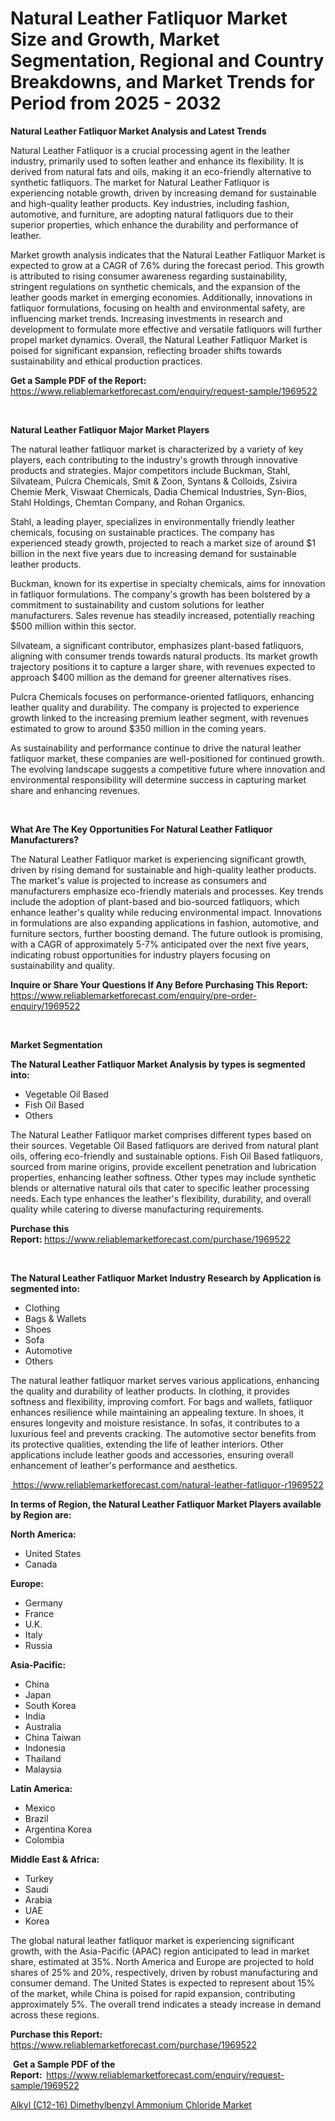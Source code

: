 <p><h1>Natural Leather Fatliquor Market Size and Growth, Market Segmentation, Regional and Country Breakdowns, and Market Trends for Period from 2025 -  2032</h1></p><p><strong>Natural Leather Fatliquor Market Analysis and Latest Trends</strong></p>
<p><p>Natural Leather Fatliquor is a crucial processing agent in the leather industry, primarily used to soften leather and enhance its flexibility. It is derived from natural fats and oils, making it an eco-friendly alternative to synthetic fatliquors. The market for Natural Leather Fatliquor is experiencing notable growth, driven by increasing demand for sustainable and high-quality leather products. Key industries, including fashion, automotive, and furniture, are adopting natural fatliquors due to their superior properties, which enhance the durability and performance of leather.</p><p>Market growth analysis indicates that the Natural Leather Fatliquor Market is expected to grow at a CAGR of 7.6% during the forecast period. This growth is attributed to rising consumer awareness regarding sustainability, stringent regulations on synthetic chemicals, and the expansion of the leather goods market in emerging economies. Additionally, innovations in fatliquor formulations, focusing on health and environmental safety, are influencing market trends. Increasing investments in research and development to formulate more effective and versatile fatliquors will further propel market dynamics. Overall, the Natural Leather Fatliquor Market is poised for significant expansion, reflecting broader shifts towards sustainability and ethical production practices.</p></p>
<p><strong>Get a Sample PDF of the Report:&nbsp;</strong> <a href="https://www.reliablemarketforecast.com/enquiry/request-sample/1969522?utm_campaign=2758&utm_medium=2&utm_source=Github&utm_content=ia&utm_term=03042025&utm_id=natural-leather-fatliquor">https://www.reliablemarketforecast.com/enquiry/request-sample/1969522</a></p>
<p>&nbsp;</p>
<p><strong>Natural Leather Fatliquor Major Market Players</strong></p>
<p><p>The natural leather fatliquor market is characterized by a variety of key players, each contributing to the industry's growth through innovative products and strategies. Major competitors include Buckman, Stahl, Silvateam, Pulcra Chemicals, Smit & Zoon, Syntans & Colloids, Zsivira Chemie Merk, Viswaat Chemicals, Dadia Chemical Industries, Syn-Bios, Stahl Holdings, Chemtan Company, and Rohan Organics.</p><p>Stahl, a leading player, specializes in environmentally friendly leather chemicals, focusing on sustainable practices. The company has experienced steady growth, projected to reach a market size of around $1 billion in the next five years due to increasing demand for sustainable leather products.</p><p>Buckman, known for its expertise in specialty chemicals, aims for innovation in fatliquor formulations. The company's growth has been bolstered by a commitment to sustainability and custom solutions for leather manufacturers. Sales revenue has steadily increased, potentially reaching $500 million within this sector.</p><p>Silvateam, a significant contributor, emphasizes plant-based fatliquors, aligning with consumer trends towards natural products. Its market growth trajectory positions it to capture a larger share, with revenues expected to approach $400 million as the demand for greener alternatives rises.</p><p>Pulcra Chemicals focuses on performance-oriented fatliquors, enhancing leather quality and durability. The company is projected to experience growth linked to the increasing premium leather segment, with revenues estimated to grow to around $350 million in the coming years.</p><p>As sustainability and performance continue to drive the natural leather fatliquor market, these companies are well-positioned for continued growth. The evolving landscape suggests a competitive future where innovation and environmental responsibility will determine success in capturing market share and enhancing revenues.</p></p>
<p>&nbsp;</p>
<p><strong>What Are The Key Opportunities For Natural Leather Fatliquor Manufacturers?</strong></p>
<p><p>The Natural Leather Fatliquor market is experiencing significant growth, driven by rising demand for sustainable and high-quality leather products. The market's value is projected to increase as consumers and manufacturers emphasize eco-friendly materials and processes. Key trends include the adoption of plant-based and bio-sourced fatliquors, which enhance leather's quality while reducing environmental impact. Innovations in formulations are also expanding applications in fashion, automotive, and furniture sectors, further boosting demand. The future outlook is promising, with a CAGR of approximately 5-7% anticipated over the next five years, indicating robust opportunities for industry players focusing on sustainability and quality.</p></p>
<p><strong>Inquire or Share Your Questions If Any Before Purchasing This Report:</strong> <a href="https://www.reliablemarketforecast.com/enquiry/pre-order-enquiry/1969522?utm_campaign=2758&utm_medium=2&utm_source=Github&utm_content=ia&utm_term=03042025&utm_id=natural-leather-fatliquor">https://www.reliablemarketforecast.com/enquiry/pre-order-enquiry/1969522</a></p>
<p>&nbsp;</p>
<p><strong>Market Segmentation</strong></p>
<p><strong>The Natural Leather Fatliquor Market Analysis by types is segmented into:</strong></p>
<p><ul><li>Vegetable Oil Based</li><li>Fish Oil Based</li><li>Others</li></ul></p>
<p><p>The Natural Leather Fatliquor market comprises different types based on their sources. Vegetable Oil Based fatliquors are derived from natural plant oils, offering eco-friendly and sustainable options. Fish Oil Based fatliquors, sourced from marine origins, provide excellent penetration and lubrication properties, enhancing leather softness. Other types may include synthetic blends or alternative natural oils that cater to specific leather processing needs. Each type enhances the leather's flexibility, durability, and overall quality while catering to diverse manufacturing requirements.</p></p>
<p><strong>Purchase this Report:&nbsp;</strong><a href="https://www.reliablemarketforecast.com/purchase/1969522?utm_campaign=2758&utm_medium=2&utm_source=Github&utm_content=ia&utm_term=03042025&utm_id=natural-leather-fatliquor">https://www.reliablemarketforecast.com/purchase/1969522</a></p>
<p>&nbsp;</p>
<p><strong>The Natural Leather Fatliquor Market Industry Research by Application is segmented into:</strong></p>
<p><ul><li>Clothing</li><li>Bags & Wallets</li><li>Shoes</li><li>Sofa</li><li>Automotive</li><li>Others</li></ul></p>
<p><p>The natural leather fatliquor market serves various applications, enhancing the quality and durability of leather products. In clothing, it provides softness and flexibility, improving comfort. For bags and wallets, fatliquor enhances resilience while maintaining an appealing texture. In shoes, it ensures longevity and moisture resistance. In sofas, it contributes to a luxurious feel and prevents cracking. The automotive sector benefits from its protective qualities, extending the life of leather interiors. Other applications include leather goods and accessories, ensuring overall enhancement of leather's performance and aesthetics.</p></p>
<p><a href="https://www.reliablemarketforecast.com/natural-leather-fatliquor-r1969522?utm_campaign=2758&utm_medium=2&utm_source=Github&utm_content=ia&utm_term=03042025&utm_id=natural-leather-fatliquor">&nbsp;https://www.reliablemarketforecast.com/natural-leather-fatliquor-r1969522</a></p>
<p><strong>In terms of Region, the Natural Leather Fatliquor Market Players available by Region are:</strong></p>
<p>
    <p> <strong> North America: </strong>
        <ul>
            <li>United States</li>
            <li>Canada</li>
        </ul>
        </p> 
    <p> <strong> Europe: </strong>
        <ul>
            <li>Germany</li>
            <li>France</li>
            <li>U.K.</li>
            <li>Italy</li>
            <li>Russia</li>
        </ul>
        </p> 
    <p> <strong> Asia-Pacific: </strong>
        <ul>
            <li>China</li>
            <li>Japan</li>
            <li>South Korea</li>
            <li>India</li>
            <li>Australia</li>
            <li>China Taiwan</li>
            <li>Indonesia</li>
            <li>Thailand</li>
            <li>Malaysia</li>
        </ul>
        </p> 
    <p> <strong> Latin America: </strong>
        <ul>
            <li>Mexico</li>
            <li>Brazil</li>
            <li>Argentina Korea</li>
            <li>Colombia</li>
        </ul>
        </p> 
    <p> <strong> Middle East & Africa: </strong>
        <ul>
            <li>Turkey</li>
            <li>Saudi</li>
            <li>Arabia</li>
            <li>UAE</li>
            <li>Korea</li>
        </ul>
    </p>
    </p>
<p><p>The global natural leather fatliquor market is experiencing significant growth, with the Asia-Pacific (APAC) region anticipated to lead in market share, estimated at 35%. North America and Europe are projected to hold shares of 25% and 20%, respectively, driven by robust manufacturing and consumer demand. The United States is expected to represent about 15% of the market, while China is poised for rapid expansion, contributing approximately 5%. The overall trend indicates a steady increase in demand across these regions.</p></p>
<p><strong>Purchase this Report: </strong><a href="https://www.reliablemarketforecast.com/purchase/1969522?utm_campaign=2758&utm_medium=2&utm_source=Github&utm_content=ia&utm_term=03042025&utm_id=natural-leather-fatliquor">https://www.reliablemarketforecast.com/purchase/1969522</a></p>
<p>&nbsp;<strong>Get a Sample PDF of the Report:&nbsp;&nbsp;</strong><a href="https://www.reliablemarketforecast.com/enquiry/request-sample/1969522?utm_campaign=2758&utm_medium=2&utm_source=Github&utm_content=ia&utm_term=03042025&utm_id=natural-leather-fatliquor">https://www.reliablemarketforecast.com/enquiry/request-sample/1969522</a></p>
<p><strong></strong></p>
<p><p><a href="https://github.com/watzondechao/Market-Research-Report-List-1/blob/main/alkyl-c12-16-dimethylbenzyl-ammonium-chloride-market.md?utm_campaign=2758&utm_medium=2&utm_source=Github&utm_content=ia&utm_term=03042025&utm_id=natural-leather-fatliquor">Alkyl (C12-16) Dimethylbenzyl Ammonium Chloride Market</a></p></p>